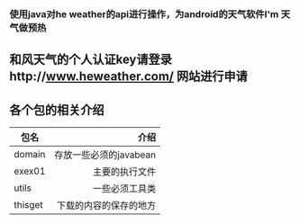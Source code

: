 ### 使用java对he weather的api进行操作，为android的天气软件I'm 天气做预热
## 和风天气的个人认证key请登录http://www.heweather.com/ 网站进行申请

## 各个包的相关介绍
| 包名|介绍|
|----|----:|
|domain|存放一些必须的javabean|
|exex01|主要的执行文件|
|utils|一些必须工具类|
|thisget|下载的内容的保存的地方|

